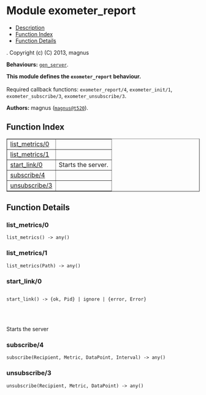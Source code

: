 

# Module exometer_report #
* [Description](#description)
* [Function Index](#index)
* [Function Details](#functions)


.
Copyright (c) (C) 2013, magnus

__Behaviours:__ [`gen_server`](gen_server.md).

__This module defines the `exometer_report` behaviour.__
<br></br>
 Required callback functions: `exometer_report/4`, `exometer_init/1`, `exometer_subscribe/3`, `exometer_unsubscribe/3`.

__Authors:__ magnus ([`magnus@t520`](mailto:magnus@t520)).
<a name="index"></a>

## Function Index ##


<table width="100%" border="1" cellspacing="0" cellpadding="2" summary="function index"><tr><td valign="top"><a href="#list_metrics-0">list_metrics/0</a></td><td></td></tr><tr><td valign="top"><a href="#list_metrics-1">list_metrics/1</a></td><td></td></tr><tr><td valign="top"><a href="#start_link-0">start_link/0</a></td><td>
Starts the server.</td></tr><tr><td valign="top"><a href="#subscribe-4">subscribe/4</a></td><td></td></tr><tr><td valign="top"><a href="#unsubscribe-3">unsubscribe/3</a></td><td></td></tr></table>


<a name="functions"></a>

## Function Details ##

<a name="list_metrics-0"></a>

### list_metrics/0 ###

`list_metrics() -> any()`


<a name="list_metrics-1"></a>

### list_metrics/1 ###

`list_metrics(Path) -> any()`


<a name="start_link-0"></a>

### start_link/0 ###


<pre><code>
start_link() -&gt; {ok, Pid} | ignore | {error, Error}
</code></pre>

<br></br>



Starts the server

<a name="subscribe-4"></a>

### subscribe/4 ###

`subscribe(Recipient, Metric, DataPoint, Interval) -> any()`


<a name="unsubscribe-3"></a>

### unsubscribe/3 ###

`unsubscribe(Recipient, Metric, DataPoint) -> any()`


